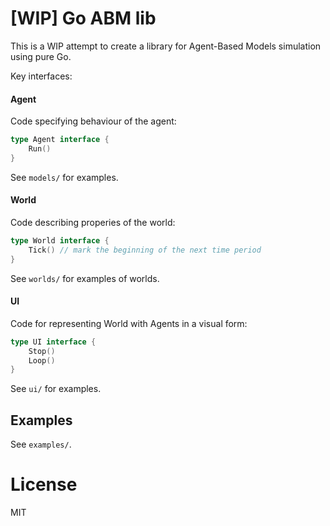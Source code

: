 # [WIP] Go ABM lib

This is a WIP attempt to create a library for Agent-Based Models simulation using pure Go.

Key interfaces:

#### Agent

Code specifying behaviour of the agent:

```go
type Agent interface {
    Run()
}
```
See `models/` for examples.

#### World

Code describing properies of the world:

```go
type World interface {
    Tick() // mark the beginning of the next time period
}
```

See `worlds/` for examples of worlds.

#### UI

Code for representing World with Agents in a visual form:

```go
type UI interface {
    Stop()
    Loop()
}
```

See `ui/` for examples.

## Examples

See `examples/`.

# License

MIT

